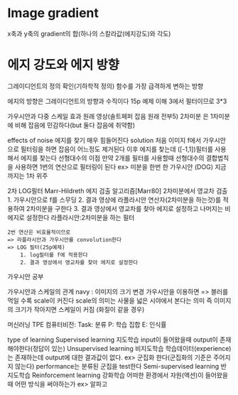 # Image gradient
x축과 y축의 gradient의 합(하나의 스칼라값(에지강도)와 각도)

# 에지 강도와 에지 방향
그레이디언트의 정의 확인(기하학적 정의)
    함수를 가장 급격하게 변하는 방향

에지의 방향은 그레이디언트의 방향과 수직이다
15p 예제 이해
3에서 필터이므로 3*3

가우시안과 다중 스케일 효과
원래 영상(솔트페퍼 잡음 원래 전부5)
2차미분 은 1차미분에 비해 잡음에 민감하다(but 둘다 잡음에 취약함)

effects of noise
    에지를 찾기 매우 힘들어진다
solution
    처음 이미지 f에서 가우시안으로 필터링을 하면 잡음이 어느정도 제거된다
    이후 에지를 찾는데 ([-1,1])필터를 사용해서 에지를 찾는다
선형대수의 이점
    만약 2개를 필터를 사용할때 선형대수의 결합법칙을 사용하면 1번의 연산으로 필터링이 된다
    ex> 미분을 한번 한 가우시안 (DOG)
지금까지는 1차 위주

2차
LOG필터
    Marr-Hildreth 에지 검출 알고리즘[Marr80]
    2차미분에서 영교차 검출
        1. 가우시안으로 f를 스무딩
        2. 결과 영상에 라플라시안 연산자(2차미분을 하는것)를 적용하여 2차미분을 구한다
        3. 결과 영상에서 영교차를 찾아 에지로 설정하고 나머지는 비에지로 설정한다
    라플라시안:2차미분을 하는 필터

    2번 연산은 비효율적이므로 
    => 라플라시안과 가우시안를 convolution한다
    => LOG 필터(25p예제)
        1. log필터를 f에 적용한다
        2. 결과 영상에서 영교차를 찾아 에지로 설정한다
가우시안 공부

가우시안과 스케일의 관계
    navy : 이미지의 크기 변경
    가우시안을 이용하면 => 블러를 먹일 수록 scale이 커진다
    scale의 의미는 사물을 넓은 시야에서 본다는 의미
    즉 이미지의 크기가 작아지면 스케일이 커짐 (화질이 같을 경우)

머신러닝
    TPE
    컴퓨터비전:
        Task: 분류
        P: 학습 집합
        E: 인식률

type of learning
    Supervised learning 지도학습
        input이 들어왔을때 output이 존재해야한다(정답이 있는)
    Unsupervised learning 비지도학습
        학습데이터(experience)는 존재하는데 output에 대한 결과값이 없다.
        ex> 군집화 한다(군집화의 기준은 주어지지 않는다)
            performance는 분류된 군집을 test한다
    Semi-supervised learning 반지도학습
    Reinforcement learning 강화학습
        어떠한 환경에서 자원(액션)이 들어왔을때 어떤 방식을 써야하는가
        ex> 알파고








